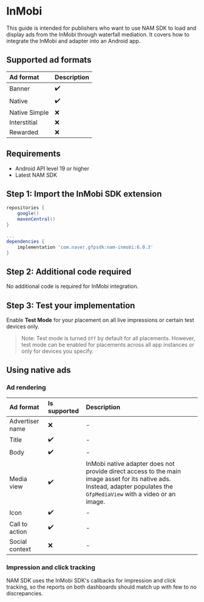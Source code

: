 # InMobi 

This guide is intended for publishers who want to use NAM SDK to load and display ads from the InMobi through waterfall mediation.
It covers how to integrate the InMobi and adapter into an Android app.

## Supported ad formats

| Ad format     | Description |
|:--------------|:------------|
| Banner        | ✔️          |
| Native        | ✔️          |
| Native Simple | ❌          |
| Interstitial  | ❌️          |
| Rewarded      | ❌️          |

## Requirements

- Android API level 19 or higher
- Latest NAM SDK

## Step 1: Import the InMobi SDK extension

```gradle
repositories {
    google()
    mavenCentral()
}

...
dependencies {
    implementation 'com.naver.gfpsdk:nam-inmobi:6.0.3'  
}
```

## Step 2: Additional code required

No additional code is required for InMobi integration.

## Step 3: Test your implementation

Enable **Test Mode** for your placement on all live impressions or certain test devices only.

>Note: Test mode is turned `Off` by default for all placements. However, test mode can be enabled for placements across all app instances or only for devices you specify.

## Using native ads

### Ad rendering

| Ad format         | Is supported | Description                                                                                                                                                             |
|:------------------|:-------------|:------------------------------------------------------------------------------------------------------------------------------------------------------------------------|
| Advertiser name   | ❌️           | -                                                                                                                                                                       |
| Title             | ✔️           | -                                                                                                                                                                       |
| Body              | ✔️           | -                                                                                                                                                                       |
| Media view        | ✔️           | InMobi native adapter does not provide direct access to the main image asset for its native ads. Instead, adapter populates the `GfpMediaView` with a video or an image. |
| Icon              | ✔️           | -                                                                                                                                                                       |
| Call to action    | ✔️           | -                                                                                                                                                                       |
| Social context    | ❌️           | -                                                                                                                                                                       |

### Impression and click tracking 

NAM SDK uses the InMobi SDK's callbacks for impression and click tracking, so the reports on both dashboards should match up with few to no discrepancies.